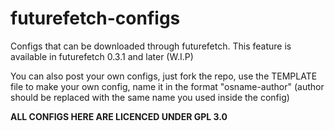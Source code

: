 # futurefetch-configs
Configs that can be downloaded through futurefetch. This feature is available in futurefetch 0.3.1 and later (W.I.P)

You can also post your own configs, just fork the repo, use the TEMPLATE file to make your own config, name it in the format "osname-author"
(author should be replaced with the same name you used inside the config)

**ALL CONFIGS HERE ARE LICENCED UNDER GPL 3.0**
